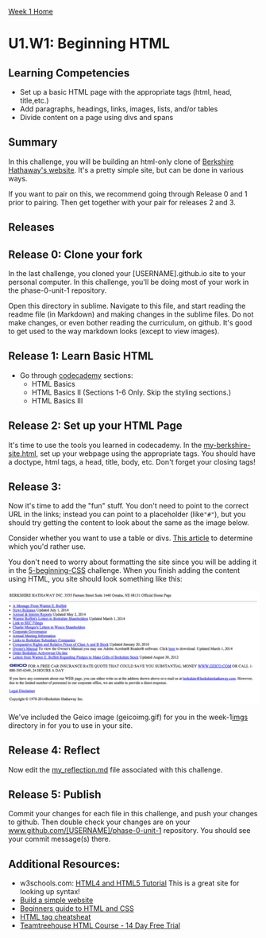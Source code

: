 [Week 1 Home](../)

# U1.W1: Beginning HTML

## Learning Competencies
- Set up a basic HTML page with the appropriate tags (html, head, title,etc.)
- Add paragraphs, headings, links, images, lists, and/or tables
- Divide content on a page using divs and spans

## Summary
In this challenge, you will be building an html-only clone of [Berkshire Hathaway's website](http://www.berkshirehathaway.com/). It's a pretty simple site, but can be done in various ways.

If you want to pair on this, we recommend going through Release 0 and 1 prior to pairing. Then get together with your pair for releases 2 and 3.

## Releases

## Release 0: Clone your fork
In the last challenge, you cloned your [USERNAME].github.io site to your personal computer. In this challenge, you'll be doing most of your work in the phase-0-unit-1 repository.

Open this directory in sublime. Navigate to this file, and start reading the readme file (in Markdown) and making changes in the sublime files. Do not make changes, or even bother reading the curriculum, on github. It's good to get used to the way markdown looks (except to view images).


## Release 1: Learn Basic HTML

- Go through [codecademy](http://www.codecademy.com/en/tracks/web) sections:
  - HTML Basics
  - HTML Basics II (Sections 1-6 Only. Skip the styling sections.)
  - HTML Basics III


## Release 2: Set up your HTML Page
It's time to use the tools you learned in codecademy. In the [my-berkshire-site.html](my-berkshire-site.html), set up your webpage using the appropriate tags. You should have a doctype, html tags, a head, title, body, etc. Don't forget your closing tags!


## Release 3:
Now it's time to add the "fun" stuff. You don't need to point to the correct URL in the links; instead you can point to a placeholder (like`"#"`), but you should try getting the content to look about the same as the image below.

Consider whether you want to use a table or divs. [This article](http://www.smashingmagazine.com/2009/04/08/from-table-hell-to-div-hell/) to determine which you'd rather use.

You don't need to worry about formatting the site since you will be adding it in the [5-beginning-CSS](../5-beginning-CSS) challenge. When you finish adding the content using HTML, you site should look something like this:

![unformatted berkshire](../imgs/unformatted-berkshire.png)

We've included the Geico image (geicoimg.gif) for you in the week-1[imgs](imgs) directory in for you to use in your site.

## Release 4: Reflect
Now edit the [my_reflection.md](my_reflection.md) file associated with this challenge.

## Release 5: Publish
Commit your changes for each file in this challenge, and push your changes to github. Then double check your changes are on your www.github.com/[USERNAME]/phase-0-unit-1 repository. You should see your commit message(s) there.

## Additional Resources:
- w3schools.com: [HTML4 and HTML5 Tutorial](http://www.w3schools.com/html/) This is a great site for looking up syntax!
- [Build a simple website](http://teamtreehouse.com/library/build-a-simple-website)
- [Beginners guide to HTML and CSS](http://learn.shayhowe.com/html-css/)
- [HTML tag cheatsheat](http://skillcrush.com/wp-content/uploads/2012/06/HTML-Cheatsheet-Skillcrush.pdf)
- [Teamtreehouse HTML Course - 14 Day Free Trial](http://teamtreehouse.com/library/html)
